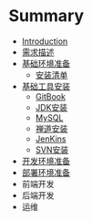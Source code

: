 # Summary

* [Introduction](README.md)
* [需求描述 ](xu-qiu-miao-shu.md)
* [基础环境准备](ji-chu-huan-jing-zhun-bei.md)
  * [安装清单](ji-chu-huan-jing-zhun-bei/an-zhuang-qing-dan.md)
* [基础工具安装](ji-chu-gong-ju-an-zhuang.md)
  * [GitBook](gitbook.md)
  * [JDK安装](jdkan-zhuang.md)
  * [MySQL](mysql.md)
  * [禅道安装](shan-dao-an-zhuang.md)
  * [JenKins](jenkins.md)
  * [SVN安装](svnan-zhuang.md)
* [开发环境准备](jdkan-zhuang/kai-fa-huan-jing-zhun-bei.md)
* [部署环境准备](bu-shu-huan-jing-zhun-bei.md)
* 前端开发
* 后端开发
* 运维

